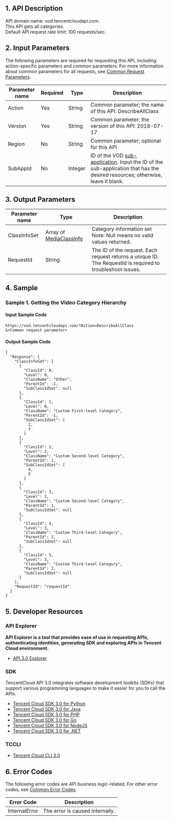 ## 1. API Description
API domain name: vod.tencentcloudapi.com.  
This API gets all categories.  
Default API request rate limit: 100 requests/sec.

## 2. Input Parameters
The following parameters are required for requesting this API, including action-specific parameters and common parameters. For more information about common parameters for all requests, see [Common Request Parameters](/document/api/266/31756).

| Parameter name | Required | Type | Description |
|---------|---------|---------|---------|
| Action | Yes | String | Common parameter; the name of this API: DescribeAllClass |
| Version | Yes | String | Common parameter; the version of this API: 2018-07-17 |
| Region | No | String | Common parameter; optional for this API |
| SubAppId | No | Integer | ID of the VOD [sub-application](/document/product/266/14574). Input the ID of the sub-application that has the desired resources; otherwise, leave it blank. |
## 3. Output Parameters
| Parameter name | Type | Description |
|---------|---------|---------|
| ClassInfoSet | Array of [MediaClassInfo](/document/api/266/31773#MediaClassInfo) | Category information set <br/>Note: Null means no valid values returned. |
| RequestId | String | The ID of the request. Each request returns a unique ID. The RequestId is required to troubleshoot issues. |

## 4. Sample
### Sample 1. Getting the Video Category Hierarchy
#### Input Sample Code
```
https://vod.tencentcloudapi.com/?Action=DescribeAllClass
&<Common request parameter>
```
#### Output Sample Code
```
{
  "Response": {
    "ClassInfoSet": [
      {
        "ClassId": 0,
        "Level": 0,
        "ClassName": "Other",
        "ParentId": -1,
        "SubClassIdSet": null
      },
      {
        "ClassId": 1,
        "Level": 0,
        "ClassName": "Custom First-level Category",
        "ParentId": -1,
        "SubClassIdSet": [
          2,
          3
        ]
      },
      {
        "ClassId": 2,
        "Level": 2,
        "ClassName": "Custom Second-level Category",
        "ParentId": 1,
        "SubClassIdSet": [
          4,
          5
        ]
      },
      {
        "ClassId": 3,
        "Level": 2,
        "ClassName": "Custom Second-level Category",
        "ParentId": 1,
        "SubClassIdSet": null
      },
      {
        "ClassId": 4,
        "Level": 3,
        "ClassName": "Custom Third-level Category",
        "ParentId": 2,
        "SubClassIdSet": null
      },
      {
        "ClassId": 5,
        "Level": 3,
        "ClassName": "Custom Third-level Category",
        "ParentId": 2,
        "SubClassIdSet": null
      }
    ],
    "RequestId": "requestId"
  }
}
```
## 5. Developer Resources
### API Explorer
**API Explorer is a tool that provides ease of use in requesting APIs, authenticating identities, generating SDK and exploring APIs in Tencent Cloud environment.**
* [API 3.0 Explorer](https://console.cloud.tencent.com/api/explorer?Product=vod&Version=2018-07-17&Action=DescribeAllClass)

### SDK
TencentCloud API 3.0 integrates software development toolkits (SDKs) that support various programming languages to make it easier for you to call the APIs.
* [Tencent Cloud SDK 3.0 for Python](https://github.com/TencentCloud/tencentcloud-sdk-python)
* [Tencent Cloud SDK 3.0 for Java](https://github.com/TencentCloud/tencentcloud-sdk-java)
* [Tencent Cloud SDK 3.0 for PHP](https://github.com/TencentCloud/tencentcloud-sdk-php)
* [Tencent Cloud SDK 3.0 for Go](https://github.com/TencentCloud/tencentcloud-sdk-go)
* [Tencent Cloud SDK 3.0 for NodeJS](https://github.com/TencentCloud/tencentcloud-sdk-nodejs)
* [Tencent Cloud SDK 3.0 for .NET](https://github.com/TencentCloud/tencentcloud-sdk-dotnet)

### TCCLI
* [Tencent Cloud CLI 3.0](https://cloud.tencent.com/document/product/440/6176)

## 6. Error Codes
The following error codes are API business logic-related. For other error codes, see [Common Error Codes](/document/api/267/20461#.E5.85.AC.E5.85.B1.E9.94.99.E8.AF.AF.E7.A0.81).

| Error Code | Description |
|---------|---------|
| InternalError | The error is caused internally. |

